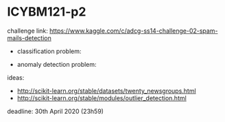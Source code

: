 # ICYBM121-p2

challenge link: https://www.kaggle.com/c/adcg-ss14-challenge-02-spam-mails-detection

* classification problem:

* anomaly detection problem:


ideas: 
* http://scikit-learn.org/stable/datasets/twenty_newsgroups.html
* http://scikit-learn.org/stable/modules/outlier_detection.html


deadline: 30th April 2020 (23h59)

